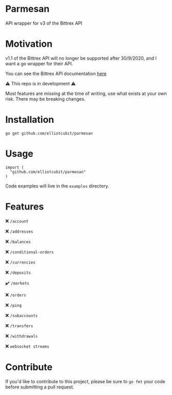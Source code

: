 # Parmesan

API wrapper for v3 of the Bittrex API

# Motivation
v1.1 of the Bittrex API will no longer be supported after 30/9/2020, and I want a go wrapper for their API.

You can see the Bittrex API documentation [here](https://bittrex.github.io/api/v3)

:warning: This repo is in development :warning:

Most features are missing at the time of writing, use what exists at your own risk. There may be breaking changes.

# Installation

`go get github.com/elliotcubit/parmesan`

# Usage
```
import (
  "github.com/elliotcubit/parmesan"
)
```

Code examples will live in the `examples` directory.

# Features

:x: `/account`

:x: `/addresses`

:x: `/balances`

:x: `/conditional-orders`

:x: `/currencies`

:x: `/deposits`

:heavy_check_mark: `/markets`

:x: `/orders`

:x: `/ping`

:x: `/subaccounts`

:x: `/transfers`

:x: `/withdrawals`

:x: `websocket streams`

# Contribute

If you'd like to contribute to this project, please be sure to `go fmt` your code before submitting a pull request.
